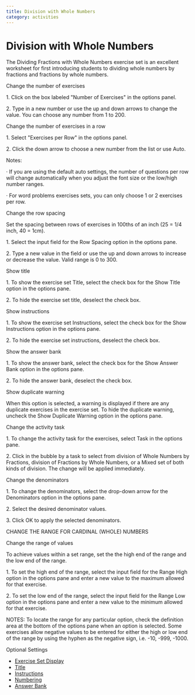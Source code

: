 ```yaml
---
title: Division with Whole Numbers
category: activities
---
```


# Division with Whole Numbers

The Dividing Fractions with Whole Numbers exercise set is an excellent worksheet for first introducing students to dividing whole numbers by fractions and fractions by whole numbers.

Change the number of exercises

1\. Click on the box labeled "Number of Exercises" in the options panel.

2\. Type in a new number or use the up and down arrows to change the value. You can choose any number from 1 to 200.

Change the number of exercises in a row

1\. Select "Exercises per Row" in the options panel.

2\. Click the down arrow to choose a new number from the list or use Auto.

Notes:

· If you are using the default auto settings, the number of questions per row will change automatically when you adjust the font size or the low/high number ranges.

· For word problems exercises sets, you can only choose 1 or 2 exercises per row.

Change the row spacing

Set the spacing between rows of exercises in 100ths of an inch (25 = 1/4 inch, 40 = 1cm).

1\. Select the input field for the Row Spacing option in the options pane.

2\. Type a new value in the field or use the up and down arrows to increase or decrease the value. Valid range is 0 to 300.

Show title

1\. To show the exercise set Title, select the check box for the Show Title option in the options pane.

2\. To hide the exercise set title, deselect the check box.

Show instructions

1\. To show the exercise set Instructions, select the check box for the Show Instructions option in the options pane.

2\. To hide the exercise set instructions, deselect the check box.

Show the answer bank

1\. To show the answer bank, select the check box for the Show Answer Bank option in the options pane.

2\. To hide the answer bank, deselect the check box.

Show duplicate warning

When this option is selected, a warning is displayed if there are any duplicate exercises in the exercise set. To hide the duplicate warning, uncheck the Show Duplicate Warning option in the options pane.

Change the activity task

1\. To change the activity task for the exercises, select Task in the options pane.

2\. Click in the bubble by a task to select from division of Whole Numbers by Fractions, division of Fractions by Whole Numbers, or a Mixed set of both kinds of division. The change will be applied immediately.

Change the denominators

1\. To change the denominators, select the drop-down arrow for the Denominators option in the options pane.

2\. Select the desired denominator values.

3\. Click OK to apply the selected denominators.

CHANGE THE RANGE FOR CARDINAL (WHOLE) NUMBERS

Change the range of values

To achieve values within a set range, set the the high end of the range and the low end of the range.

1\. To set the high end of the range, select the input field for the Range High option in the options pane and enter a new value to the maximum allowed for that exercise.

2\. To set the low end of the range, select the input field for the Range Low option in the options pane and enter a new value to the minimum allowed for that exercise.

NOTES: To locate the range for any particular option, check the definition area at the bottom of the options pane when an option is selected. Some exercises allow negative values to be entered for either the high or low end of the range by using the hyphen as the negative sign, i.e. -10, -999, -1000.

Optional Settings

- [Exercise Set Display](../../options/exercise-set-display-options.md)
- [Title](../../options/title-display-options.md)
- [Instructions](../../options/instructions-display-options.md)
- [Numbering](../../options/numbering-display-options.md)
- [Answer Bank](../../options/answer-bank-display-options.md)